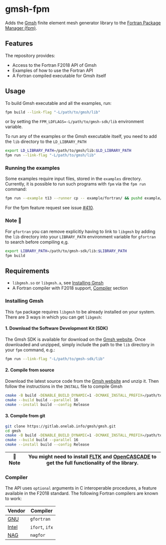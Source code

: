 # gmsh-fpm

Adds the [Gmsh](https://gmsh.info/) finite element mesh generator library to the
[Fortran Package Manager (fpm)](https://fpm.fortran-lang.org/en/index.html).

## Features

The repository provides:

- Access to the Fortran F2018 API of Gmsh
- Examples of how to use the Fortran API
- A Fortran compiled executable for Gmsh itself

## Usage

To build Gmsh executable and all the examples, run:

```bash
fpm build --link-flag "-L/path/to/gmsh/lib"
```

or by setting the `FPM_LDFLAGS=-L/path/to/gmsh-sdk/lib` environment variable.

To run any of the examples or the Gmsh executable itself, you need to add the `lib`
directory to the `LD_LIBRARY_PATH`

```bash
export LD_LIBRARY_PATH=/path/to/gmsh/lib:$LD_LIBRARY_PATH
fpm run --link-flag "-L/path/to/gmsh/lib"
```

### Running the examples

Some examples require input files, stored in the `examples` directory.
Currently, it is possible to run such programs with `fpm` via the `fpm run` command:

```bash
fpm run --example t13 --runner cp -- example/fortran/ && pushd example/fortran/ && ./t13 && rm t13 && popd
```

For the fpm feature request see issue [#410](https://github.com/fortran-lang/fpm/issues/410).

### Note 📝️

For `gfortran` you can remove explicitly having to link to `libgmsh` by adding
the `lib` directory into your `LIBRARY_PATH` environment variable for `gfortran`
to search before compiling e,g.

```bash
export LIBRARY_PATH=/path/to/gmsh-sdk/lib:$LIBRARY_PATH
fpm build
```

## Requirements

- `libgmsh.so` or `libgmsh.a`, see [Installing Gmsh](#installing-gmsh)
- A Fortran compiler with F2018 support, [Compiler](#compiler) section

### Installing Gmsh

This `fpm` package requires `libgmsh` to be already installed on your system.
There are 3 ways in which you can get `libgmsh`:

#### 1. Download the Software Development Kit (SDK)

The Gmsh SDK is available for download on the [Gmsh website](https://gmsh.info/#Download).
Once downloaded and unzipped, simply include the path to the `lib` directory in
your `fpm` command, e.g.:

```bash
fpm run --link-flag "-L/path/to/gmsh-sdk/lib"
```

#### 2. Compile from source

Download the latest source code from the [Gmsh website](https://gmsh.info/#Download)
and unzip it. Then follow the instructions in the `INSTALL` file to compile Gmsh

```bash
cmake -B build -DENABLE_BUILD_DYNAMIC=1 -DCMAKE_INSTALL_PREFIX=/path/to/gmsh-inst
cmake --build build --parallel 16
cmake --install build --config Release
```

#### 3. Compile from git

```bash
git clone https://gitlab.onelab.info/gmsh/gmsh.git
cd gmsh
cmake -B build -DENABLE_BUILD_DYNAMIC=1 -DCMAKE_INSTALL_PREFIX=/path/to/gmsh-inst
cmake --build build --parallel 16
cmake --install build --config Release
```

| 📝️ Note | You might need to install [FLTK](https://github.com/fltk/fltk) and [OpenCASCADE](https://dev.opencascade.org/release) to get the full functionality of the library. |
| -------- | ------------------------------------------------------------------------------------------------------------------------------------------------------------------- |

### Compiler

The API uses `optional` arguments in C interoperable procedures, a feature available
in the F2018 standard. The following Fortran compilers are known to work:

| Vendor                                                                                        | Compiler       |
| --------------------------------------------------------------------------------------------- | -------------- |
| [GNU](https://gcc.gnu.org/wiki/GFortran)                                                      | `gfortran`     |
| [Intel](https://www.intel.com/content/www/us/en/developer/tools/oneapi/fortran-compiler.html) | `ifort`, `ifx` |
| [NAG](https://www.nag.com/)                                                                   | `nagfor`       |
